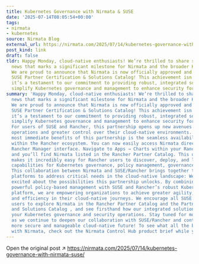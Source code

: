 ```yaml
---
title: Kubernetes Governance with Nirmata & SUSE
date: '2025-07-14T08:05:54+00:00'
tags:
- nirmata
- kubernetes
source: Nirmata Blog
external_url: https://nirmata.com/2025/07/14/kubernetes-governance-with-nirmata-suse/
post_kind: link
draft: false
tldr: Happy Monday, cloud-native enthusiasts! We’re thrilled to share some exciting
  news that marks a significant milestone for Nirmata and the broader Kubernetes community.
  We are proud to announce that Nirmata is now officially approved and listed in the
  SUSE Partner Certification & Solutions Catalog! This achievement isn’t just a badge;
  it’s a testament to our commitment to providing robust, integrated solutions that
  simplify Kubernetes governance and management to enhance security for enterprises.
summary: 'Happy Monday, cloud-native enthusiasts! We’re thrilled to share some exciting
  news that marks a significant milestone for Nirmata and the broader Kubernetes community.
  We are proud to announce that Nirmata is now officially approved and listed in the
  SUSE Partner Certification & Solutions Catalog! This achievement isn’t just a badge;
  it’s a testament to our commitment to providing robust, integrated solutions that
  simplify Kubernetes governance and management to enhance security for enterprises.
  For users of SUSE and Rancher, this partnership opens up new avenues for streamlined
  operations and greater control over their cloud-native environments. One of the
  most immediate benefits of this partnership is the seamless availability of Nirmata
  within the Rancher ecosystem. You can now easily access Nirmata directly from your
  Rancher Manager interface. Navigate to Apps → Charts within your Rancher Manager,
  and you’ll find Nirmata listed in the Rancher Partner Catalog. This direct integration
  makes it incredibly easy for Rancher users to discover, deploy, and leverage Nirmata’s
  capabilities for Kubernetes governance, policy management, governance, and security.
  This collaboration between Nirmata and SUSE/Rancher brings together two powerful
  platforms to address critical needs in the cloud-native landscape: We are incredibly
  excited about the possibilities this partnership unlocks. By combining Nirmata’s
  powerful policy-based management with SUSE and Rancher’s robust Kubernetes management
  platform, we are empowering organizations to achieve greater agility, security,
  and efficiency in their cloud-native journeys. We encourage all SUSE and Rancher
  users to explore Nirmata in the Rancher Partner Catalog and the Partner Certification
  and Solutions Catalog , and see firsthand how our integrated solution can transform
  your Kubernetes governance and security operations. Stay tuned for more updates
  as we continue to deepen our collaboration with SUSE/Rancher and contribute to a
  more secure and manageable cloud-native future! To see what all the buzz is about
  with Nirmata, check out the Nirmata Control Hub product brief while you’re here.'
---
```

Open the original post ↗ https://nirmata.com/2025/07/14/kubernetes-governance-with-nirmata-suse/
